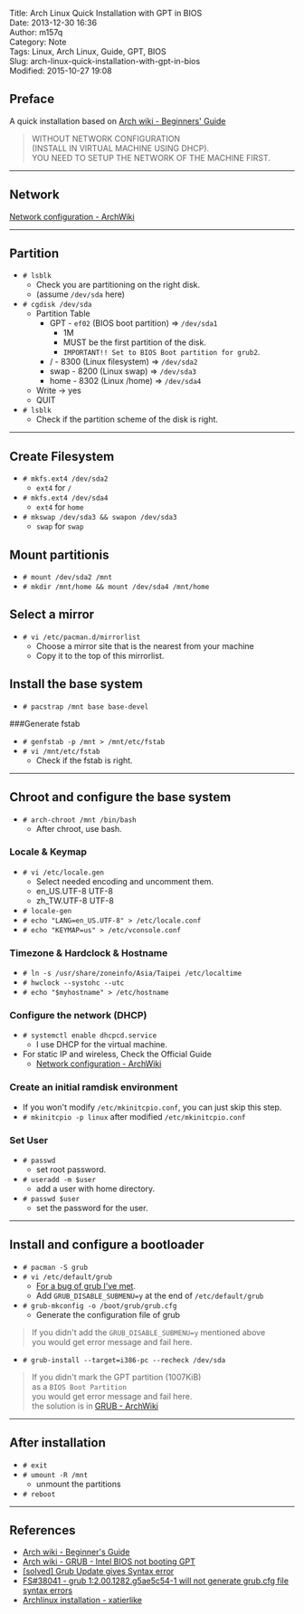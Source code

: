 Title: Arch Linux Quick Installation with GPT in BIOS  
Date: 2013-12-30 16:36  
Author: m157q  
Category: Note  
Tags: Linux, Arch Linux, Guide, GPT, BIOS  
Slug: arch-linux-quick-installation-with-gpt-in-bios  
Modified: 2015-10-27 19:08  
  
  
## Preface  
  
A quick installation based on [Arch wiki - Beginners' Guide](https://wiki.archlinux.org/index.php/Beginners'_Guide)  
  
> WITHOUT NETWORK CONFIGURATION  
> (INSTALL IN VIRTUAL MACHINE USING DHCP).  
> YOU NEED TO SETUP THE NETWORK OF THE MACHINE FIRST.  
  
---  
  
## Network  
  
[Network configuration - ArchWiki](https://wiki.archlinux.org/index.php/Network_configuration)  
  
---  
  
## Partition  
  
* `# lsblk`  
    * Check you are partitioning on the right disk.  
    * (assume `/dev/sda` here)  
* `# cgdisk /dev/sda`  
    * Partition Table  
        * GPT - `ef02` (BIOS boot partition) => `/dev/sda1`  
            * 1M  
            * MUST be the first partition of the disk.  
            * `IMPORTANT!! Set to BIOS Boot partition for grub2`.  
        * / - 8300 (Linux filesystem) => `/dev/sda2`  
        * swap - 8200 (Linux swap) => `/dev/sda3`  
        * home - 8302 (Linux /home) => `/dev/sda4`  
    * Write -> yes  
    * QUIT  
* `# lsblk`  
    * Check if the partition scheme of the disk is right.  
  
---  
  
## Create Filesystem  
  
* `# mkfs.ext4 /dev/sda2`  
    * `ext4` for `/`  
* `# mkfs.ext4 /dev/sda4`  
    * `ext4` for `home`  
* `# mkswap /dev/sda3 && swapon /dev/sda3`  
    * `swap` for `swap`  
  
## Mount partitionis  
  
* `# mount /dev/sda2 /mnt`  
* `# mkdir /mnt/home && mount /dev/sda4 /mnt/home`  
  
## Select a mirror  
  
* `# vi /etc/pacman.d/mirrorlist`  
    * Choose a mirror site that is the nearest from your machine  
    * Copy it to the top of this mirrorlist.  
  
## Install the base system  
  
* `# pacstrap /mnt base base-devel`  
  
###Generate fstab  
  
* `# genfstab -p /mnt > /mnt/etc/fstab`  
* `# vi /mnt/etc/fstab`  
    * Check if the fstab is right.  
  
---  
  
## Chroot and configure the base system  
  
* `# arch-chroot /mnt /bin/bash`  
    * After chroot, use bash.  
  
### Locale & Keymap  
  
* `# vi /etc/locale.gen`  
    * Select needed encoding and uncomment them.  
    * en_US.UTF-8 UTF-8  
    * zh_TW.UTF-8 UTF-8  
* `# locale-gen`  
* `# echo "LANG=en_US.UTF-8" > /etc/locale.conf`  
* `# echo "KEYMAP=us" > /etc/vconsole.conf`  
  
### Timezone & Hardclock & Hostname  
  
* `# ln -s /usr/share/zoneinfo/Asia/Taipei /etc/localtime`  
* `# hwclock --systohc --utc`  
* `# echo "$myhostname" > /etc/hostname`  
  
### Configure the network (DHCP)  
  
* `# systemctl enable dhcpcd.service`  
    * I use DHCP for the virtual machine.  
* For static IP  and wireless, Check the Official Guide  
    * [Network configuration - ArchWiki](https://wiki.archlinux.org/index.php/Network_configuration)  
  
### Create an initial ramdisk environment  
  
* If you won't modify `/etc/mkinitcpio.conf`, you can just skip this step.  
* `# mkinitcpio -p linux` after modified `/etc/mkinitcpio.conf`  
  
### Set User  
  
* `# passwd`  
    * set root password.  
* `# useradd -m $user`  
    * add a user with home directory.  
* `# passwd $user`  
    * set the password for the user.  
  
---  
  
## Install and configure a bootloader  
  
* `# pacman -S grub`  
* `# vi /etc/default/grub`  
    * [For a bug of grub I've met](https://bugs.archlinux.org/task/38041?project=1&cat%5B0%5D=31&string=grub).  
    * Add `GRUB_DISABLE_SUBMENU=y` at the end of `/etc/default/grub`  
* `# grub-mkconfig -o /boot/grub/grub.cfg`  
    * Generate the configuration file of grub  
> If you didn't add the `GRUB_DISABLE_SUBMENU=y` mentioned above  
> you would get error message and fail here.  
  
* `# grub-install --target=i386-pc --recheck /dev/sda`  
> If you didn't mark the GPT partition (1007KiB)  
> as a `BIOS Boot Partition`  
> you would get error message and fail here.  
> the solution is in [GRUB - ArchWiki](https://wiki.archlinux.org/index.php/GRUB#Intel_BIOS_not_booting_GPT)  
  
---  
  
## After installation  
  
* `# exit`  
* `# umount -R /mnt`  
    * unmount the partitions  
* `# reboot`  
  
---  
  
## References  
  
* [Arch wiki - Beginner's Guide](https://wiki.archlinux.org/index.php/Beginners'_Guide)  
* [Arch wiki - GRUB - Intel BIOS not booting GPT](https://wiki.archlinux.org/index.php/GRUB#Intel_BIOS_not_booting_GPT)  
* [[solved] Grub Update gives Syntax error](https://bbs.archlinux.org/viewtopic.php?id=173921)  
* [FS#38041 - grub 1:2.00.1282.g5ae5c54-1 will not generate grub.cfg file syntax errors](https://bugs.archlinux.org/task/38041?project=1&cat%5B0%5D=31&string=grub)  
* [Archlinux installation - xatierlike](http://xatierlike.blogspot.tw/2012/10/archlinux-installation.html)  
